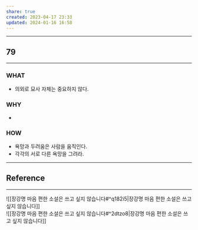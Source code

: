 ```yaml
---
share: true
created: 2023-04-17 23:33
updated: 2024-01-16 16:58
---
```


---
## 79
---
### WHAT
- 의외로 묘사 자체는 중요하지 않다.
### WHY
- 
### HOW
- 욕망과 두려움은 사람을 움직인다.
- 각각의 서로 다른 욕망을 그려라.
---


## Reference
---
![[장강명  마음 편한 소설은 쓰고 싶지 않습니다#^q182i5|장강명  마음 편한 소설은 쓰고 싶지 않습니다]]  
![[장강명  마음 편한 소설은 쓰고 싶지 않습니다#^2dtzo8|장강명  마음 편한 소설은 쓰고 싶지 않습니다]]
